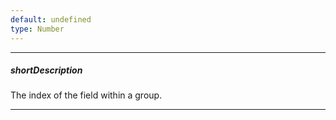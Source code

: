 ```yaml
---
default: undefined
type: Number
---
```

---
##### shortDescription
The index of the field within a group.

---
